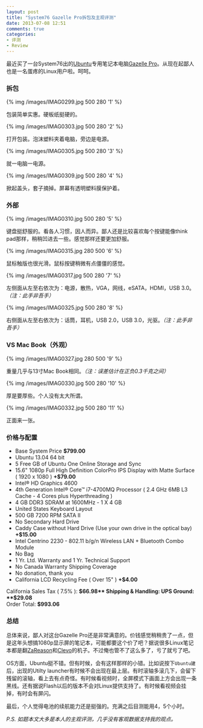 ```yaml
---
layout: post
title: "System76 Gazelle Pro拆包及主观评测"
date: 2013-07-08 12:51
comments: true
categories: 
- 评测
- Review
---
```

最近买了一台System76出的[Ubuntu](http://www.ubuntu.com/)专用笔记本电脑[Gazelle Pro](https://www.system76.com/laptops/model/gazp9)。从现在起鄙人也是一名蛋疼的Linux用户啦。呵呵。

### 拆包

{% img /images/IMAG0299.jpg 500 280 '1' %}

包装简单实惠。硬板纸挺硬的。

{% img /images/IMAG0303.jpg 500 280 '2' %}

打开包装。泡沫塑料夹着电脑，旁边是电源。

{% img /images/IMAG0305.jpg 500 280 '3' %}

就一电脑一电源。

{% img /images/IMAG0309.jpg 500 280 '4' %}

掀起盖头，套子摘掉。屏幕有透明塑料膜保护着。

### 外部

{% img /images/IMAG0310.jpg 500 280 '5' %}

键盘挺舒服的。看各人习惯，因人而异。鄙人还是比较喜欢每个按键能像think pad那样，稍稍凹进去一些。感觉那样还要更加舒服。

{% img /images/IMAG0315.jpg 280 500 '6' %}

鼠标触版也很光滑。鼠标按键稍微有点僵僵的感觉。

{% img /images/IMAG0317.jpg 500 280 '7' %}

左侧面从左至右依次为：电源，散热，VGA，网线，eSATA，HDMI，USB 3.0。*（注：此手非吾手）*

{% img /images/IMAG0325.jpg 500 280 '8' %}

右侧面从左至右依次为：话筒，耳机，USB 2.0，USB 3.0，光驱。*（注：此手非吾手）*

### VS Mac Book（外观）

{% img /images/IMAG0327.jpg 280 500 '9' %}

重量几乎与13寸Mac Book相同。*（注：误差估计在正负0.3千克之间）*

{% img /images/IMAG0330.jpg 500 280 '10' %}

厚是要厚些。个人没有太大所谓。

{% img /images/IMAG0332.jpg 500 280 '11' %}

正面来一张。

### 价格与配置

+ Base System Price 	**$799.00**
+ Ubuntu 13.04 64 bit
+ 5 Free GB of Ubuntu One Online Storage and Sync
+ 15.6" 1080p Full High Definition ColorPro IPS Display with Matte Surface ( 1920 x 1080 ) 	**+$79.00**
+ Intel® HD Graphics 4600
+ 4th Generation Intel® Core™ i7-4700MQ Processor ( 2.4 GHz 6MB L3 Cache - 4 Cores plus Hyperthreading )
+ 4 GB DDR3 SDRAM at 1600MHz - 1 X 4 GB
+ United States Keyboard Layout
+ 500 GB 7200 RPM SATA II
+ No Secondary Hard Drive
+ Caddy Case without Hard Drive (Use your own drive in the optical bay) 	**+$15.00**
+ Intel Centrino 2230 - 802.11 b/g/n Wireless LAN + Bluetooth Combo Module
+ No Bag
+ 1 Yr. Ltd. Warranty and 1 Yr. Technical Support
+ No Canada Warranty Shipping Coverage
+ No donation, thank you
+ California LCD Recycling Fee ( Over 15" )     **+$4.00**

California Sales Tax ( 7.5% ):	  	  	**$66.98**  
Shipping & Handling: 	UPS Ground: 	**$29.08**  
Order Total: 	**$993.06**
 
### 总结

总体来说，鄙人对这台Gazelle Pro还是非常满意的。价钱感觉稍稍贵了一点，但是这年头想搞1080p显示屏的笔记本，可能都要这个价了吧？据说很多Linux笔记本都是翻[ZaReason](http://zareason.com/shop/Laptops/)和[Clevo](http://www.clevo.com.tw/en/products/index.asp)的机子。不过俺也管不了这么多了，亏了就亏了吧。

OS方面，Ubuntu挺不错。但有时候，会有这样那样的小错。比如说按下`Ubuntu建`后，出现的Utilty launcher有时候不会出现在最上层。有时滚轴多滚几下，会留下残留的滚轴，看上去有点奇怪。有时候看视频时，全屏模式下画面上方会出现一条黑线。还有据说Flash以后的版本不会对Linux提供支持了。有时候看视频会挂掉，有时会有屏闪。

最后，个人觉得电池的续航能力还是挺强的。充满之后目测能用4，5个小时。

*P.S. 如题本文大多是本人的主观评测，几乎没有客观数据支持我的观点。*

